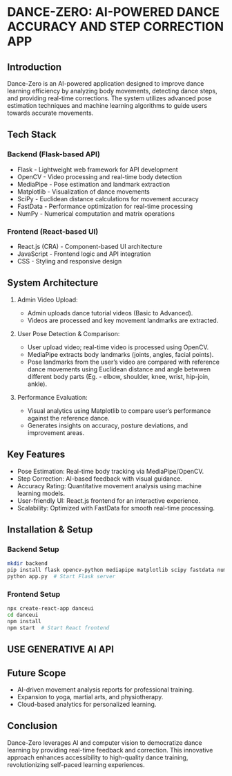 # DANCE-ZERO: AI-POWERED DANCE ACCURACY AND STEP CORRECTION APP

## Introduction

Dance-Zero is an AI-powered application designed to improve dance learning efficiency by analyzing body movements, detecting dance steps, and providing real-time corrections. The system utilizes advanced pose estimation techniques and machine learning algorithms to guide users towards accurate movements.

## Tech Stack

### Backend (Flask-based API)

- Flask - Lightweight web framework for API development
- OpenCV - Video processing and real-time body detection
- MediaPipe - Pose estimation and landmark extraction
- Matplotlib - Visualization of dance movements
- SciPy - Euclidean distance calculations for movement accuracy
- FastData - Performance optimization for real-time processing
- NumPy - Numerical computation and matrix operations

### Frontend (React-based UI)

- React.js (CRA) - Component-based UI architecture
- JavaScript - Frontend logic and API integration
- CSS - Styling and responsive design

## System Architecture

1. Admin Video Upload:
   - Admin uploads dance tutorial videos (Basic to Advanced).
   - Videos are processed and key movement landmarks are extracted.
2. User Pose Detection & Comparison:

   - User upload video; real-time video is processed using OpenCV.
   - MediaPipe extracts body landmarks (joints, angles, facial points).
   - Pose landmarks from the user’s video are compared with reference dance movements using Euclidean distance and angle betwwen different body parts (Eg. - elbow, shoulder, knee, wrist, hip-join, ankle).

3. Performance Evaluation:
   - Visual analytics using Matplotlib to compare user’s performance against the reference dance.
   - Generates insights on accuracy, posture deviations, and improvement areas.

## Key Features

- Pose Estimation: Real-time body tracking via MediaPipe/OpenCV.
- Step Correction: AI-based feedback with visual guidance.
- Accuracy Rating: Quantitative movement analysis using machine learning models.
- User-friendly UI: React.js frontend for an interactive experience.
- Scalability: Optimized with FastData for smooth real-time processing.

## Installation & Setup

### Backend Setup

```bash
mkdir backend
pip install flask opencv-python mediapipe matplotlib scipy fastdata numpy
python app.py  # Start Flask server
```

### Frontend Setup

```bash
npx create-react-app danceui
cd danceui
npm install
npm start  # Start React frontend
```

## USE GENERATIVE AI API

## Future Scope

- AI-driven movement analysis reports for professional training.
- Expansion to yoga, martial arts, and physiotherapy.
- Cloud-based analytics for personalized learning.

## Conclusion

Dance-Zero leverages AI and computer vision to democratize dance learning by providing real-time feedback and correction. This innovative approach enhances accessibility to high-quality dance training, revolutionizing self-paced learning experiences.
